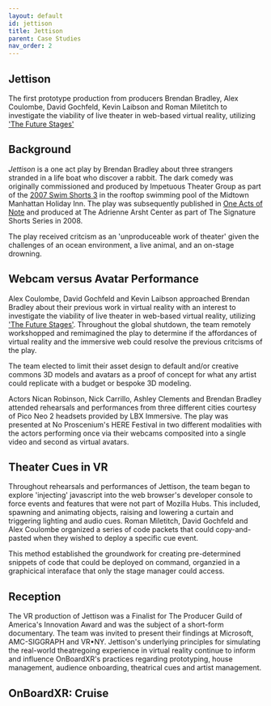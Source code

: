 ```yaml
---
layout: default
id: jettison
title: Jettison
parent: Case Studies
nav_order: 2
---
```


## Jettison
The first prototype production from producers Brendan Bradley, Alex Coulombe, David Gochfeld, Kevin Laibson and Roman Miletitch to investigate the viability of live theater in web-based virtual reality, utilizing ['The Future Stages'](./future-stages.md)

## Background
*Jettison* is a one act play by Brendan Bradley about three strangers stranded in a life boat who discover a rabbit. The dark comedy was originally commissioned and produced by Impetuous Theater Group as part of the [2007 Swim Shorts 3](https://www.theateronline.com/pb.xzc?PK=16050) in the rooftop swimming pool of the Midtown Manhattan Holiday Inn. The play was subsequently published in [One Acts of Note](https://www.amazon.com/Acts-Note-David-Miguel-Estrada/dp/0578018365) and produced at The Adrienne Arsht Center as part of The Signature Shorts Series in 2008.

The play received critcism as an 'unproduceable work of theater' given the challenges of an ocean environment, a live animal, and an on-stage drowning. 

## Webcam versus Avatar Performance 
Alex Coulombe, David Gochfeld and Kevin Laibson approached Brendan Bradley about their previous work in virtual reality with an interest to investigate the viability of live theater in web-based virtual reality, utilizing ['The Future Stages'](./future-stages.md). Throughout the global shutdown, the team remotely workshopped and remimagined the play to determine if the affordances of virtual reality and the immersive web could resolve the previous critcisms of the play. 

The team elected to limit their asset design to default and/or creative commons 3D models and avatars as a proof of concept for what any artist could replicate with a budget or bespoke 3D modeling. 

Actors Nican Robinson, Nick Carrillo, Ashley Clements and Brendan Bradley attended rehearsals and performances from three different cities courtesy of Pico Neo 2 headsets provided by LBX Immersive. The play was presented at No Proscenium's HERE Festival in two different modalities with the actors performing once via their webcams composited into a single video and second as virtual avatars. 

## Theater Cues in VR
Throughout rehearsals and performances of Jettison, the team began to explore 'injecting' javascript into the web browser's developer console to force events and features that were not part of Mozilla Hubs. This included, spawning and animating objects, raising and lowering a curtain and triggering lighting and audio cues. Roman Miletitch, David Gochfeld and Alex Coulombe organized a series of code packets that could copy-and-pasted when they wished to deploy a specific cue event. 

This method established the groundwork for creating pre-determined snippets of code that could be deployed on command, organzied in a graphicical interaface that only the stage manager could access. 

## Reception
The VR production of Jettison was a Finalist for The Producer Guild of America's Innovation Award and was the subject of a short-form documentary. The team was invited to present their findings at Microsoft, AMC-SIGGRAPH and VR•NY. Jettison's underlying principles for simulating the real-world theatregoing experience in virtual reality continue to inform and influence OnBoardXR's practices regarding prototyping, house management, audience onboarding, theatrical cues and artist management. 

## OnBoardXR: Cruise
